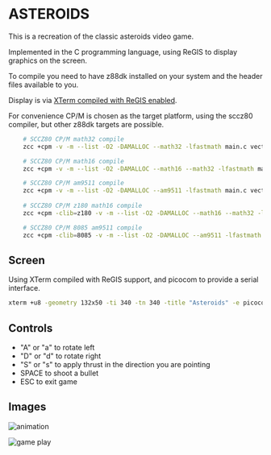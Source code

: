 
# ASTEROIDS

This is a recreation of the classic asteroids video game.

Implemented in the C programming language, using ReGIS to display graphics on the screen.

To compile you need to have z88dk installed on your system and the header files available to you.

Display is via [XTerm compiled with ReGIS enabled](https://github.com/feilipu/ReGIS?tab=readme-ov-file#preparing-xterm-to-support-regis).

For convenience CP/M is chosen as the target platform, using the sccz80 compiler, but other z88dk targets are possible.

```sh
    # SCCZ80 CP/M math32 compile
    zcc +cpm -v -m --list -O2 -DAMALLOC --math32 -lfastmath main.c vector.c player.c asteroids.c renderer.c -o asteroid -create-app

    # SCCZ80 CP/M math16 compile
    zcc +cpm -v -m --list -O2 -DAMALLOC --math16 --math32 -lfastmath main.c vector.c player.c asteroids.c renderer.c -o asteroid -create-app

    # SCCZ80 CP/M am9511 compile
    zcc +cpm -v -m --list -O2 -DAMALLOC --am9511 -lfastmath main.c vector.c player.c asteroids.c renderer.c -o asteroid -create-app
    
    # SCCZ80 CP/M z180 math16 compile
    zcc +cpm -clib=z180 -v -m --list -O2 -DAMALLOC --math16 --math32 -lfastmath main.c vector.c player.c asteroids.c renderer.c -o asteroid -create-app

    # SCCZ80 CP/M 8085 am9511 compile
    zcc +cpm -clib=8085 -v -m --list -O2 -DAMALLOC --am9511 -lfastmath main.c vector.c player.c asteroids.c renderer.c  -o asteroid -create-app
```

## Screen

Using XTerm compiled with ReGIS support, and picocom to provide a serial interface.

```sh
xterm +u8 -geometry 132x50 -ti 340 -tn 340 -title "Asteroids" -e picocom -b 115200 -p 2 -f h /dev/ttyUSB0 --send-cmd "sx -vv"
```

## Controls
* "A" or "a" to rotate left
* "D" or "d" to rotate right
* "S" or "s" to apply thrust in the direction you are pointing
* SPACE to shoot a bullet
* ESC to exit game

## Images
![animation](https://i.imgur.com/sV164D6.gif)

![game play](http://i.imgur.com/vg8nlAO.png)

